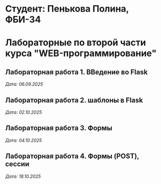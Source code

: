 # Студент: Пенькова Полина, ФБИ-34

# Лабораторные по второй части курса "WEB-программирование"

## Лабораторная работа 1. ВВедение во Flask

*Дата: 06.09.2025*

## Лабораторная работа 2. шаблоны в Flask

*Дата: 02.10.2025*

## Лабораторная работа 3. Формы

*Дата: 04.10.2025*

## Лабораторная работа 4. Формы (POST), сессии

*Дата: 18.10.2025*